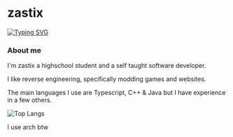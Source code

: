 <h1>zastix</h1>
<a href="https://git.io/typing-svg"><img src="https://readme-typing-svg.demolab.com?font=Fira+Code&pause=1000&random=false&width=435&lines=fullstack+web+developer;horrible+reverse+engineer;typescript+enthusiast" alt="Typing SVG" /></a>

### About me
I'm zastix a highschool student and a self taught software developer. 

I like reverse engineering, specifically modding games and websites.

The main languages I use are Typescript, C++ & Java but I have experience in a few others.

<img src="https://github-readme-stats-taupe-seven-79.vercel.app/api/top-langs/?username=zastlx&theme=midnight-purple&langs_count=6&exclude_repo=nebulet,betastar.js" alt="Top Langs">


I use arch btw
